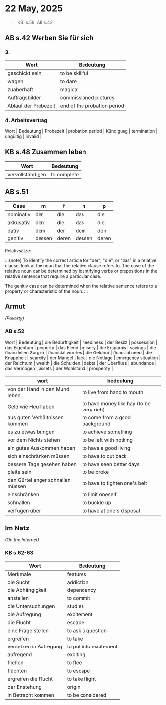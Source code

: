 # 22 May, 2025
> KB. s.58, AB s.42

## AB s.42 Werben Sie für sich

### 3.

 Wort | Bedeutung |
------|-----------|
geschickt sein | to be skillful |
wagen | to dare |
zuaberhaft | magical |
Auftragsbilder | commissioned pictures |
Ablauf der Probezeit | end of the probation period |

### 4. Arbeitsvertrag

 Wort | Bedeutung |
Probezeit | probation period |
Kündigung | termination |
ungültig | invalid |


## KB s.48 Zusammen leben

Wort | Bedeutung |
------|-----------|
vervollständigen | to complete |



## AB s.51


Case | m | f | n | p |
-|---|---|---|---|
nominativ | der | die | das | die |
akkusativ | den | die | das | die |
dativ | dem | der | dem | den |
genitiv | dessen | deren | dessen | deren |

Relativsätze:

:::{note}
To identify the correct article for "der", "die", or "das" in a relative clause, look at the noun that the relative clause refers to. The case of the relative noun can be determined by identifying verbs or prepositions in the relative sentence that require a particular case. 

The genitiv case can be determined when the relative sentence refers to a property or characteristic of the noun.
:::

## Armut 
*(Poverty)*

### AB s.52

Wort | Bedeutung |
die Bedürftigkeit | neediness |
der Besitz | possession |
das Eigentum | property |
das Elend | misery |
die Ersparnis | savings |
die finanziellen Sorgen | financial worries |
die Geldnot | financial need |
die Knappheit | scarcity |
der Mangel | lack |
die Notlage | emergency situation |
der Reichtum | wealth |
die Schulden | debts |
der Überfluss | abundance |
das Vermögen | assets |
der Wohlstand | prosperity |

wort | bedeutung |
------|-----------|
von der Hand in den Mund leben | to live from hand to mouth |
Geld wie Heu haben | to have money like hay (to be very rich) |
aus guten Verhältnissen kommen | to come from a good background |
es zu etwas bringen | to achieve something |
vor dem Nichts stehen | to be left with nothing |
ein gutes Auskommen haben | to have a good living |
sich einschränken müssen | to have to cut back |
bessere Tage gesehen haben | to have seen better days |
pleite sein | to be broke |
den Gürtel enger schnallen müssen | to have to tighten one's belt |
einschränken | to limit oneself |
schnallen | to buckle up |
verfugen über | to have at one's disposal |

## Im Netz
*(On the Internet)*

### KB s.62-63

Wort | Bedeutung |
------|-----------|
Merkmale | features |
die Sucht | addiction |
die Abhängigkeit | dependency |
anstellen | to commit |
die Untersuchungen | studies |
die Aufregung | excitement |
die Flucht | escape |
eine Frage stellen | to ask a question |
ergreifen | to take |
versetzen in Aufregung | to put into excitement |
aufregend | exciting |
fliehen | to flee |
flüchten | to escape |
ergreifen die Flucht | to take flight |
der Enstehung | origin |
in Betracht kommen | to be considered |